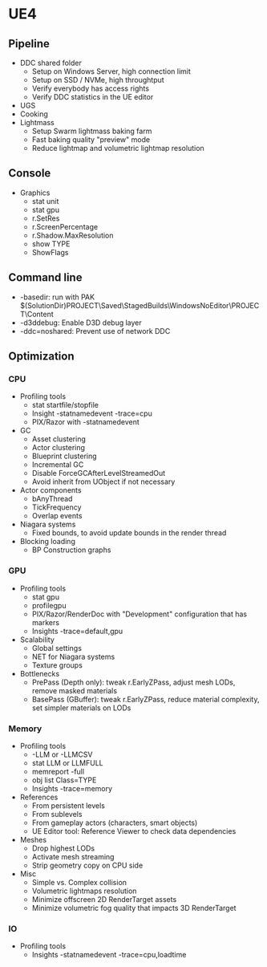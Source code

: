 # UE4

## Pipeline

* DDC shared folder
	* Setup on Windows Server, high connection limit
	* Setup on SSD / NVMe, high throughtput
	* Verify everybody has access rights
	* Verify DDC statistics in the UE editor
* UGS
* Cooking
* Lightmass
	* Setup Swarm lightmass baking farm
	* Fast baking quality "preview" mode
	* Reduce lightmap and volumetric lightmap resolution

## Console
* Graphics
    * stat unit
    * stat gpu
    * r.SetRes
    * r.ScreenPercentage
    * r.Shadow.MaxResolution
    * show TYPE
	* ShowFlags
    
## Command line

* -basedir: run with PAK $(SolutionDir)PROJECT\Saved\StagedBuilds\WindowsNoEditor\PROJECT\Content
* -d3ddebug: Enable D3D debug layer
* -ddc=noshared: Prevent use of network DDC

## Optimization

### CPU

* Profiling tools
	* stat startfile/stopfile
	* Insight -statnamedevent -trace=cpu
	* PIX/Razor with -statnamedevent
* GC
	* Asset clustering
	* Actor clustering
	* Blueprint clustering
	* Incremental GC
	* Disable ForceGCAfterLevelStreamedOut
	* Avoid inherit from UObject if not necessary
* Actor components
	* bAnyThread
	* TickFrequency
	* Overlap events
* Niagara systems
	* Fixed bounds, to avoid update bounds in the render thread
* Blocking loading
	* BP Construction graphs

### GPU

* Profiling tools
	* stat gpu
	* profilegpu
	* PIX/Razor/RenderDoc with "Development" configuration that has markers
	* Insights -trace=default,gpu
* Scalability
	* Global settings
	* NET for Niagara systems
	* Texture groups
* Bottlenecks
	* PrePass (Depth only): tweak r.EarlyZPass, adjust mesh LODs, remove masked materials
	* BasePass (GBuffer): tweak r.EarlyZPass, reduce material complexity, set simpler materials on LODs

### Memory

* Profiling tools
	* -LLM or -LLMCSV
	* stat LLM or LLMFULL
	* memreport -full
	* obj list Class=TYPE
	* Insights -trace=memory
* References
	* From persistent levels
	* From sublevels
	* From gameplay actors (characters, smart objects)
	* UE Editor tool: Reference Viewer to check data dependencies
* Meshes
	* Drop highest LODs
	* Activate mesh streaming
	* Strip geometry copy on CPU side
* Misc
	* Simple vs. Complex collision
	* Volumetric lightmaps resolution
	* Minimize offscreen 2D RenderTarget assets
	* Minimize volumetric fog quality that impacts 3D RenderTarget

### IO

* Profiling tools
	* Insights -statnamedevent -trace=cpu,loadtime

